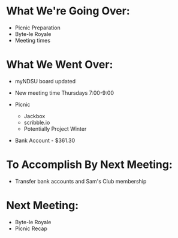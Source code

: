 # What We're Going Over:
- Picnic Preparation
- Byte-le Royale
- Meeting times
# What We Went Over:  

- myNDSU board updated
- New meeting time Thursdays 7:00-9:00
- Picnic 
	- Jackbox
	- scribble.io
	- Potentially Project Winter

- Bank Account - $361.30

# To Accomplish By Next Meeting:  
- Transfer bank accounts and Sam's Club membership

# Next Meeting:
- Byte-le Royale
- Picnic Recap
